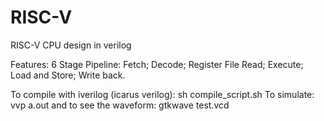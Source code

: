 # RISC-V
RISC-V CPU design in verilog


Features:
6 Stage Pipeline: Fetch; Decode; Register File Read; Execute; Load and Store; Write back.

To compile with iverilog (icarus verilog):
	sh compile_script.sh
To simulate:
	vvp a.out
and to see the waveform:
	gtkwave test.vcd
